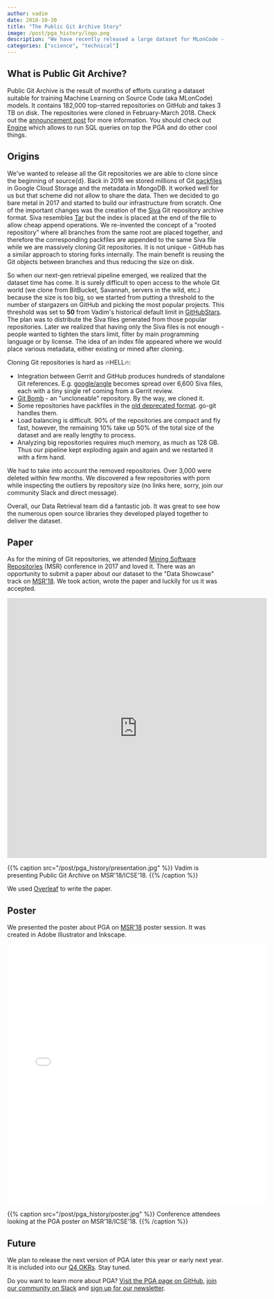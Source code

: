```yaml
---
author: vadim
date: 2018-10-30
title: "The Public Git Archive Story"
image: /post/pga_history/logo.png
description: "We have recently released a large dataset for MLonCode - Public Git Archive (PGA). It contains 182,000 top-starred repositories on GitHub and takes 3 TB on disk.  This post tells the story how PGA emerged: why, how, and what's next."
categories: ["science", "technical"]
---
```


## What is Public Git Archive?

Public Git Archive is the result of months of efforts curating a dataset suitable
for training Machine Learning on Source Code (aka MLonCode) models.
It contains 182,000 top-starred repositories on GitHub and takes 3 TB on disk.
The repositories were cloned in February-March 2018.
Check out the [announcement post](https://blog.sourced.tech/post/announcing-pga/) for more information.
You should check out [Engine](https://github.com/src-d/engine) which allows
to run SQL queries on top the PGA and do other cool things.

## Origins

We've wanted to release all the Git repositories we are able to clone since the beginning of source{d}. Back in 2016 we stored millions of Git [packfiles](https://git-scm.com/book/en/v2/Git-Internals-Packfiles) in Google Cloud Storage and the metadata in MongoDB. It worked well for us but that scheme did not allow to share the data. Then we decided to go bare metal in 2017 and started to build our infrastructure from scratch. One of the
important changes was the creation of the [Siva](https://github.com/src-d/go-siva) Git repository archive format.
Siva resembles [Tar](https://www.gnu.org/software/tar/) but the index is placed at the end of the file to allow
cheap append operations. We re-invented the concept of a "rooted repository" where all branches from the same root are placed together, and therefore the corresponding packfiles are appended to the same Siva file while we are massively cloning Git repositories. It is not unique - GitHub has a similar approach to storing forks
internally. The main benefit is reusing the Git objects between branches and thus reducing the size on disk.

So when our next-gen retrieval pipeline emerged, we realized that the dataset time has come. It is surely
difficult to open access to the whole Git world (we clone from BitBucket, Savannah, servers in the wild, etc.)
because the size is too big, so we started from putting a threshold to the number of stargazers on GitHub
and picking the most popular projects. This threshold was set to **50** from Vadim's
historical default limit in [GitHubStars](https://github.com/vmarkovtsev/githubstars).
The plan was to distribute the Siva files generated from those popular repositories.
Later we realized that having only the Siva files is not enough - people wanted to tighten the stars limit,
filter by main programming language or by license. The idea of an index file appeared where we would place
various metadata, either existing or mined after cloning.

Cloning Git repositories is hard as 🔥HELL🔥:

* Integration between Gerrit and GitHub produces hundreds of standalone Git references. E.g. [google/angle](https://github.com/google/angle) becomes spread over 6,600 Siva files, each with a tiny single ref coming from
a Gerrit review.
* [Git Bomb](https://github.com/Katee/git-bomb) - an "uncloneable" repository. By the way, we cloned it.
* Some repositories have packfiles in the [old deprecated format](https://github.com/git/git/blob/master/Documentation/technical/pack-format.txt#L39). go-git handles them.
* Load balancing is difficult. 90% of the repositories are compact and fly fast, however, the remaining 10% take up 50% of the total size of the dataset and are really lengthy to process.
* Analyzing big repositories requires much memory, as much as 128 GB. Thus our pipeline kept exploding again and again and we restarted it with a firm hand.

We had to take into account the removed repositories. Over 3,000 were deleted within few months.
We discovered a few repositories with porn while inspecting the outliers by repository size (no links here, sorry, join our community Slack and direct message).

Overall, our Data Retrieval team did a fantastic job. It was great to see how
the numerous open source libraries they developed played together to deliver the dataset.

## Paper

As for the mining of Git repositories, we attended
[Mining Software Repositories](http://2017.msrconf.org) (MSR) conference in 2017
and loved it. There was an opportunity to submit a paper about our dataset
to the "Data Showcase" track on [MSR'18](http://2018.msrconf.org).
We took action, wrote the paper and luckily for us it was accepted.

<embed src="https://arxiv.org/pdf/1803.10144" width="600" height="600" alt="PGA paper from ArXiV">

{{% caption src="/post/pga_history/presentation.jpg" %}}
Vadim is presenting Public Git Archive on MSR'18/ICSE'18.
{{% /caption %}}

We used [Overleaf](https://www.overleaf.com/) to write the paper.
## Poster

We presented the poster about PGA on [MSR'18](http://2018.msrconf.org) poster session.
It was created in Adobe Illustrator and Inkscape.

<embed src="/post/pga_history/pga_poster.pdf" width="600" height="600" alt="PGA poster for MSR'18">

{{% caption src="/post/pga_history/poster.jpg" %}}
Conference attendees looking at the PGA poster on MSR'18/ICSE'18.
{{% /caption %}}

## Future

We plan to release the next version of PGA later this year or early next year.
It is included into our [Q4 OKRs](https://github.com/src-d/okrs/tree/2018Q4#release-a-new-version-of-pga-infraapps).
Stay tuned.

Do you want to learn more about PGA? [Visit the PGA page on GitHub](https://github.com/src-d/datasets), [join our community on Slack](https://sourced.tech/community/#talk) and [sign up for our newsletter](http://go.sourced.tech/newsletter).
